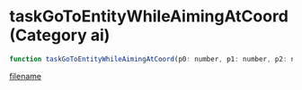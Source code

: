 # taskGoToEntityWhileAimingAtCoord (Category ai)

```js
function taskGoToEntityWhileAimingAtCoord(p0: number, p1: number, p2: number, p3: number, p4: number, p5: number, p6: boolean, p7: number, p8: number, p9: boolean, p10: boolean, p11: number): void
```

[filename](taskGoToEntityWhileAimingAtCoord_m.md ':include')
